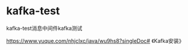 # kafka-test

kafka-test消息中间件kafka测试


https://www.yuque.com/nhjclxc/java/wu9hs8?singleDoc# 《Kafka安装》